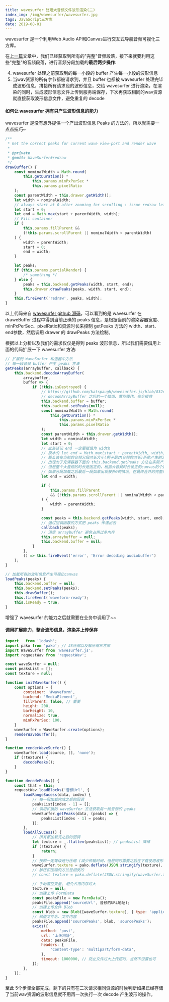 ```yaml
---
title: wavesurfer 处理大音频文件波形渲染(二)
index_img: /img/wavesurfer/wavesurfer.jpg
tags: JavaScript三方库
date: 2019-08-01
---
```


wavesurfer 是一个利用Web Audio API和Canvas进行交互式导航音频可视化三方库。
<!-- more -->

在[上一篇](/2019/08/02/wavesurfer大音频(一)/)文章中，我们已经获取到所有的"完整"音频段落，接下来就要利用这些"完整"的音频段落，进行音频分段加载的**最后两步操作**:

4. wavesurfer 处理之前获取到的每一小段的 buffer 产生每一小段的波形信息
5. 当wav资源的所有字节都被请求到，并且 buffer 也都被 wavesurfer 处理完毕成波形信息，拼接所有请求段的波形信息，交给 wavesurfer 进行渲染，在渲染的同时，生成波形信息文件上传到服务端保存，下次再获取相同的wav资源就直接获取波形信息文件，避免重复的 decode

#### 如何让 wavesurfer 拥有只产生波形信息的能力

wavesurfer 是没有想外提供一个产出波形信息 Peaks 的方法的，所以就需要一点点技巧~

```js
/**
 * Get the correct peaks for current wave view-port and render wave
 *
 * @private
 * @emits WaveSurfer#redraw
 */
drawBuffer() {
    const nominalWidth = Math.round(
        this.getDuration() *
            this.params.minPxPerSec *
            this.params.pixelRatio
    );
    const parentWidth = this.drawer.getWidth();
    let width = nominalWidth;
    // always start at 0 after zooming for scrolling : issue redraw left part
    let start = 0;
    let end = Math.max(start + parentWidth, width);
    // Fill container
    if (
        this.params.fillParent &&
        (!this.params.scrollParent || nominalWidth < parentWidth)
    ) {
        width = parentWidth;
        start = 0;
        end = width;
    }

    let peaks;
    if (this.params.partialRender) {
        /* something */
    } else {
        peaks = this.backend.getPeaks(width, start, end);
        this.drawer.drawPeaks(peaks, width, start, end);
    }
    this.fireEvent('redraw', peaks, width);
}
```

以上代码来自 [wavesurfer github 源码](https://github.com/katspaugh/wavesurfer.js/blob/832e114b7be6436458fc351a57699ba169d08676/src/wavesurfer.js#L1130-L1183)，可以看到的是 wavesurfer 在 draweBuffer 过程中得到当前正确的 peaks 信息，是根据当前的渲染容器宽度、minPxPerSec、pixelRatio和资源时长来控制 getPeaks 方法的 width、start、end参数，然后调用 drawer 的 drawPeaks 方法绘制。

根据以上分析以及我们的需求仅仅是得到 peaks 波形信息，所以我们需要借用上面的代码扩展一下 wavesurfer 方法:

```js
// 扩展到 WaveSurfer 构造器中方法
// 每一段音频 buffer 产生 peaks 方法
getPeaks(arraybuffer, callback) {
    this.backend.decodeArrayBuffer(
        arraybuffer,
        buffer => {
            if (!this.isDestroyed) {
                // https://github.com/katspaugh/wavesurfer.js/blob/832e114b7be6436458fc351a57699ba169d08676/src/wavesurfer.js#L1395-L1396
                // decodeArrayBuffer 之后的一个赋值、置空操作。完全模仿
                this.backend.buffer = buffer;
                this.backend.setPeaks(null);
                const nominalWidth = Math.round(
                    this.getDuration() *
                        this.params.minPxPerSec *
                        this.params.pixelRatio
                );
                const parentWidth = this.drawer.getWidth();
                let width = nominalWidth;
                let start = 0;
                // 此处谨记 end 一定要赋值为 width
                // 原本的 let end = Math.max(start + parentWidth, width) 是比较了容器宽度和根据音频时长等计算出的长度，取最大值。
                // 那么会在当前的音频分段时长大小(例子是2M音频的时长)所能产生的波形长度小于容器的宽度时
                // 出现为了充满容器下面的 this.backend.getPeaks 方法在实际产生的波形信息后面添加不等位数的 0，从而充满容器。
                // 但是整个大音频的时长是固定的，根据大音频时长设定的canvas的个数和宽度已经固定
                // 如果分段加载之后最后一段如果出现被补0的情况，在最终合并的完整的波形信息就会超过原本设定的预值，导致挤压最终产生的波形
                let end = width;

                if (
                    this.params.fillParent
                    && (!this.params.scrollParent || nominalWidth < parentWidth)
                ) {
                    width = parentWidth;
                }

                const peaks = this.backend.getPeaks(width, start, end);
                // 通过回调函数的方式把 peaks 传递出去
                callback(peaks);
                // 清空 arraybuffer 避免占用过多内存
                this.arraybuffer = null;
                this.backend.buffer = null;
            }
        },
        () => this.fireEvent('error', 'Error decoding audiobuffer')
    );
}

// 加载所有的波形信息产生可视化canvas
loadPeaks(peaks) {
    this.backend.buffer = null;
    this.backend.setPeaks(peaks);
    this.drawBuffer();
    this.fireEvent('waveform-ready');
    this.isReady = true;
}
```

增强了 wavesurfer 的能力之后就需要在业务中调用了~~

#### 调用扩展能力，整合波形信息，渲染并上传保存

```js
import _ from 'lodash';
import pako from 'pako'; // JS压缩以及解压缩三方库
import WaveSurfer from 'wavesurfer.js';
import requestWav from 'requestWav';

const waveSurfer = null;
const peaksList = [];
const texture = null;

function initWaveSurfer() {
    const options = {
        container: '#waveform',
        backend: 'MediaElement',
        fillParent: false, // 重要
        height: 200,
        barHeight: 10,
        normalize: true,
        minPxPerSec: 100,
    }
    waveSurfer = WaveSurfer.create(options);
    renderWaveSurfer();
}

function renderWaveSurfer() {
    waveSurfer.load(source, [], 'none');
    if (!texture) {
        decodePeaks();
    }
}

function decodePeaks() {
    const that = this;
    requestWav.loadBlocks('音频Url', {
        loadRangeSucess(data, index) {
            // 每一段加载完成之后的回调
            peaksList[index - 1] = [];
            // 调用扩展的 waveSurfer 方法获取每一段音频的 peaks
            waveSurfer.getPeaks(data, (peaks) => {
                peaksList[index - 1] = peaks;
            });
        },
        loadAllSucess() {
            // 所有都加载完之后的回调
            let texture = _.flatten(peaksList); // peaksList 降维
            if (!texture) {
                return;
            }
            // 按照一定等级进行压缩 (减少传输时间，但是同时需要之后在下载使用波形信息的时候解压)
            waveSurfer.texture = pako.deflate(JSON.stringify(texture), { level: 9, to: 'string' });
            // 解压和压缩的方法是相反的
            // const texture = pako.deflate(JSON.stringify(waveSurfer.texture), { level: 9, to: 'string' });

            // 手动置空变量, 避免占用内存过大
            texture = null;
            // 创建上传 FormData
            const peaksFile = new FormData();
            peaksFile.append('sourceUrl', 音频的URL地址);
            // 创建上传文件 Blob
            const blob = new Blob([waveSurfer.texture], { type: 'application/json' });
            // 赋值文件名、文件内容
            peaksFile.append('sourcePeaks', blob, 'sourcePeaks');
            axios({
                method: 'post',
                url: '上传地址',
                data: peaksFile,
                headers: {
                    'Content-Type': 'multipart/form-data',
                },
                timeout: 1000000, // 防止文件过大上传超时，当然不设置也可
            });
        },
    });
}
```

至此 5个步骤全部完成，剩下的只有在二次请求相同资源的时候判断如果已经存储了当前wav资源的波形信息就不用再一次执行一次 decode 产生波形的操作。
